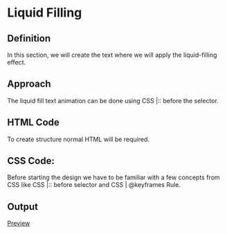 # Liquid Filling

## Definition

In this section, we will create the text where we will apply the liquid-filling effect. 

## Approach

The liquid fill text animation can be done using CSS |:: before the selector.

## HTML Code

To create structure normal HTML will be required. 

## CSS Code: 

Before starting the design we have to be familiar with a few concepts from CSS like CSS |:: before selector and CSS | @keyframes Rule.

## Output

<a href = "https://celebrated-otter-1df735.netlify.app/">Preview

